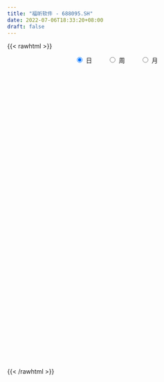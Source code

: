 ```yaml
---
title: "福昕软件 - 688095.SH"
date: 2022-07-06T18:33:20+08:00
draft: false
---
```

{{< rawhtml >}}
    <div style="text-align: center">
        <label style="padding: 1rem;"><input style="margin-right: .5rem" type="radio" name="period" value="D" checked onclick="period_change(this)">日</label>
        <label style="padding: 1rem;"><input style="margin-right: .5rem" type="radio" name="period" value="W" onclick="period_change(this)">周</label>
        <label style="padding: 1rem;"><input style="margin-right: .5rem" type="radio" name="period" value="M" onclick="period_change(this)">月</label>
    </div>
    <div id="chart" style="height: 700px;"></div> 
    <script type="text/javascript">
        const D_v = [73592.27,38035.07,23246.13,20418.67,15442.03,14527.32,8021.72,7837.03,14007.78,8524.3,9152.23,6694.54,6752.59,6374.04,5189.17,4698.21,3290.71,2798.44,5468.86,3144.4,6749.26,4986.89,3934.83,3556.46,2710.19,6244.06,5015.95,6067.62,4952.96,3460.82,2949.92,2177.65,2693.76,3130.5,9224.25,5283.3,5953.55,5752.69,8810.52,5493.07,6281.18,4789.61,2414.05,2541.88,3092.53,3943.66,4890.69,2864.66,4064.68,4235.8,3216.73,2621.34,2665.86,2552.0,2272.54,3904.53,3790.96,2393.85,2272.56,1672.06,2977.58,5372.23,3077.95,2409.29,2058.52,3144.59,3719.01,2664.1,4366.36,10675.89,5539.16,6996.69,3729.1,9374.67,4560.28,2276.11,4513.06,4799.2,3602.43,4346.05,6316.8,3463.26,3754.4,3917.76,4858.92,13475.15,8830.37,10933.54,6057.61,3426.24,5046.92,5383.56,3970.79,3687.03,3413.36,5062.13,9825.17,6437.74,3313.59,2236.46,6252.34,2235.58,2505.13,2595.86,2397.69,3933.56,2578.36,3426.71,2491.01,2139.95,2448.99,2579.39,2505.97,2940.05,2913.69,2200.98,1815.66,5594.2,3417.85,1823.49,2219.13,1352.55,2035.86,1324.22,1636.27,1385.45,1151.73,2561.64,2256.79,1158.75,1553.14,1663.91,3036.72,3029.64,1459.24,1706.05,1636.94,968.67,4609.77,2207.71,1232.83,1186.73,1156.39,1128.53,883.33,983.82,1749.71,915.65,1112.73,2259.66,1665.04,2836.95,2141.44,8295.46,8228.43,5345.18,5843.4,4905.3,3632.94,7318.33,6569.75,3381.72,2024.84,4637.36,5318.58,2442.61,3134.69,1878.26,3362.29,6203.39,4318.5,6699.36,4591.07,4794.55,4918.43,4499.41,2337.8,2899.42,4462.52,5454.95,2872.64,3721.28,4574.14,3733.7,1880.56,1647.14,1892.43,3953.05,7365.96,4711.95,3242.08,2980.33,3493.46,2662.11,3588.07,2203.0,2255.17,2646.35,2009.16,1486.84,2123.61,3562.22,3706.74,3367.66,1920.12,2202.04,2470.2,1981.54,2151.29,2227.29,2550.33,2177.6,2079.53,4306.25,3241.59,1832.36,2479.87,4152.07,3014.22,2359.84,2625.38,2352.16,2406.72,2037.25,2541.75,2330.81,2618.7,2716.79,2975.02,4906.61,2471.6,4772.77,5590.36,3830.43,4367.44,4911.22,2989.84,3327.63,6357.93,2975.62,1807.67,2316.1,3327.64,3130.83,16415.43,13509.83,8883.57,6233.46,8657.85,11328.46,5626.94,5004.15,5301.4,3573.54,5724.94,3328.44,1475.59,3195.31,1765.46,2318.75,2255.78,2640.39,2543.69,3108.32,3921.96,2292.14,1597.93,2333.56,2494.82,4579.44,4379.07,3091.25,6856.94,14399.12,9831.64,9500.56,7845.65,3317.5,2853.54,3314.08,2433.95,2323.12,1679.37,2807.77,3899.92,2855.16,3469.31,5266.29,3414.99,6888.69,8710.3,4282.27,9466.81,5775.06,4305.36,4227.16,3025.55,3721.0,2604.38,2152.97,4101.31,4385.46,2006.7,3041.35,2451.15,2576.0,4268.23,3795.33,1576.39,6076.38,3230.41,5351.12,3027.19,3761.38,2678.69,2531.53,2977.94,3621.27,3533.65,2109.68,4111.42,3819.55,5124.81,3031.63,6253.24,4825.84,2821.38,3556.11,4566.98,7848.39,13203.6,4829.47,4132.01,3486.04,2765.87,5974.97,6195.84,8810.14,7809.97,8129.58,4613.33,3007.44,3606.76,5186.2,4045.58,2246.42,3018.19,3417.48,2061.55,2460.13,2317.1,5225.94,5735.33,2107.73,3150.65,2791.22,1271.99,1857.27,1448.12,1900.11,3996.36,4551.22,2079.56,3610.51,2362.77,3820.73,4501.16,2382.94,1820.13,1796.88,1653.47,1640.89,2271.93,2003.4,2410.67,2516.45,2017.74,2079.65,2508.09,2474.39,2021.87,2018.25,3317.67,1801.11,3448.72,1882.99,2411.12,2096.33,962.96,931.0,1282.94,2193.32,2551.74,2304.25,2427.24,4559.91,5578.08,3322.99,4696.87,3525.72,3368.72,2938.75,2240.33,1533.72,1288.49,2199.41,2423.14,1485.16,3026.26,3393.41,4343.58,2779.76,4140.38,2866.01,2441.42,4401.94,7299.61,12252.53,9908.07,10206.39,6201.23,7281.46,3545.14,4476.3,4055.82,3310.36,3891.7,3351.05,2888.32,2781.54,2658.58,3437.51,3497.02,4804.92,4578.89,5736.88,3913.05,3616.7,2711.53,3476.69,2326.8]
const D_histogram = [0.0,1.0925584046,0.6716174577,3.5466712747,3.689247943,3.7759391932,3.779352203,2.8455586773,4.2047791575,3.7007791281,2.0067291419,0.9643775771,-0.6241009979,-1.9219945462,-3.8466586278,-4.030850833,-4.0842691632,-3.8961930061,-2.5596235717,-1.8693124213,-1.7729816064,-2.2541715194,-3.0337925679,-3.7822876574,-3.8507660783,-4.7602009581,-5.4936491096,-5.6956800376,-4.5148685089,-3.2828253473,-2.645666444,-2.1649569068,-1.6660022143,-1.3394293747,1.3500910306,2.7964468096,3.5403230401,3.7004696929,4.657905288,4.2367324162,2.5184493798,1.9821988565,1.5550093117,0.9310382725,-0.0792452804,-0.0883212532,0.7803444336,1.5315384421,1.4680687192,1.9852467656,1.5934739167,1.0305234164,0.7288686059,0.4615511328,0.3135943856,-0.0856361839,0.2320053562,0.5031558865,0.8248941185,0.8947502869,0.2292240971,-0.9675209424,-1.8853657579,-2.2211630337,-1.9901510245,-2.405727213,-1.7627684155,-1.2690703878,-1.2167460261,-2.7422780118,-3.0907410103,-4.0877752647,-4.6045759744,-5.4554274714,-5.1822651897,-4.7029642827,-3.8727410614,-2.7998255475,-1.9648059898,-1.8102241115,-2.2348001155,-2.2694236853,-2.3666280295,-1.8601341059,-1.8437876524,1.1470027098,2.3735922603,4.4892065968,5.3325097761,5.7559518703,6.1872414438,7.0066590063,7.3588445096,6.7013709192,5.5617190289,5.1305599977,2.2455699329,1.6082053206,1.1304490963,0.4490923039,-0.7508469211,-1.6253632854,-2.2744425526,-1.9127446862,-1.0686823627,0.1922585354,1.2044192827,1.5070674193,2.1032222396,2.0368119429,2.1327839088,2.0009153803,2.1702113529,2.3644787648,2.7617650181,2.1034406332,1.2420509371,-0.087197559,-1.6219417976,-2.5191253978,-2.4061585165,-2.3152559026,-2.8005428677,-2.8518924907,-2.2270353834,-2.0184240363,-1.7713562128,-1.7867058769,-2.0261126601,-2.1532989055,-2.1111421755,-1.6258381963,-1.792638285,-2.2742864154,-2.4193214817,-2.1928380963,-1.5923118746,-1.0564192967,0.2875795785,1.1377885461,1.6415477829,1.6306137179,1.2645804204,1.0790186819,1.0234138209,0.9585864854,1.1859443619,1.251879464,1.0124934271,1.2295178111,1.3948767526,1.9461362546,1.7505867523,-0.15761329,-2.1071413875,-3.2671969552,-3.0792105384,-2.7128376402,-2.1519518227,-1.6595728296,-0.9654035702,-0.4278341197,0.0456414032,0.9747718354,2.301942902,2.7003716256,3.1086729951,2.8539438761,2.4674573587,3.4967849679,4.2641355169,5.6220800494,5.9879300888,6.5262052757,6.3585440089,5.4593616946,4.4241874564,3.945929551,4.1659417169,2.5051517132,1.2255182262,0.8553413638,-0.0894695765,-0.2470537369,-0.9860194267,-1.1689912483,-1.4966567294,-1.3315536488,-2.5582100274,-3.3617610945,-4.0998594064,-4.4987312152,-4.4700245143,-4.2954628604,-3.4787344672,-3.5241602968,-3.855132467,-3.913278999,-3.7948381812,-3.2939649518,-2.9882306539,-2.9659080125,-2.0626411393,-1.6115972478,-1.5309778172,-1.6654011121,-1.9473790797,-1.9873619764,-2.0273092877,-1.7101605683,-1.6043915676,-1.7300019814,-1.6640005375,-1.0774310522,-1.0856819788,-0.6335799936,0.1837237808,1.2421871712,1.629589705,1.9316552964,1.6315856784,1.0752490131,1.1425181741,1.0380309666,0.6828592542,0.4875686844,0.1667657012,-0.2424343437,-0.6639766257,-1.0409255541,-1.4086347717,-1.9695135225,-2.0010974514,-1.8268156165,-1.7320519162,-1.2892882164,-0.8541695923,-0.758050295,-1.309127598,-1.2933106778,-1.2308488961,-0.7311869668,0.0224442006,0.6429826715,1.0305961076,1.5826765756,2.1791283404,2.3842515301,2.8052665876,2.104006205,1.2545959344,0.6124577346,-0.2414718263,-0.469351866,-0.2382137607,-0.0302505222,0.0393970644,-0.1096632599,0.0187769862,0.209074222,0.4921458429,0.4076964674,0.4965265567,0.4941708548,0.5032200938,0.4042009706,0.3738187461,0.4088954835,0.3596999794,0.0679903563,-0.3133604106,-0.5132112035,-1.016509809,-2.1931207124,-2.4921150014,-2.2050043271,-1.7481835134,-1.2260143393,-0.7608550284,-0.2781356527,0.0505201512,0.5447894345,0.9319150685,1.309877607,1.7263065448,2.1085339731,2.0200943247,2.1657300528,2.1864093747,2.4673165131,3.1328492216,3.1620558451,3.5284397187,3.2212018828,2.9319225613,2.5041135381,2.1714836053,1.7584736265,1.2655006692,0.8059933717,0.094237028,-0.5853650795,-0.8677053557,-0.7834392835,-0.8140858827,-0.8290561901,-0.693042216,-0.76469685,-0.7899836521,-1.1557770438,-1.471952856,-1.5539432988,-1.3460176161,-1.2226716223,-1.1177272256,-0.9296294001,-0.6850288456,-0.5783713872,-0.3901392316,-0.2305934775,0.0837381018,0.239739738,0.1473800939,0.0404279475,0.2533995238,0.3628663205,0.4047219102,0.4132088792,0.4281123042,0.8052120469,1.2805123165,1.6255168059,1.5888188231,1.3424503103,1.0849242584,0.4676713728,-0.2710076879,-1.1479239498,-1.8810185191,-1.9777298198,-1.8568058189,-1.6360407656,-1.5768831563,-1.5164168038,-1.5933280125,-1.4174678103,-1.0808672751,-0.6733775169,-0.2846783014,0.0342253519,0.20260413,0.5443170239,0.6162251732,0.8016685534,1.0256653746,1.2705957662,1.3259255585,1.1888481131,1.051159711,0.7366682557,0.3351016907,-0.1230910301,-0.3078493789,-0.3025410752,-0.41381675,-0.8390011125,-0.9096023359,-0.7560125765,-0.5218394132,-0.3203584604,-0.1300548552,0.0027200919,-0.0849423964,-0.1879191072,-0.3316822061,-0.4352812553,-0.2520126736,-0.0868741574,0.1401285645,0.2979608373,0.2471321947,0.2054663437,-0.0686949695,-0.0541311475,-0.0219751309,0.0291443963,-0.038231639,0.0949657746,0.1258707487,0.1749931449,0.1457679238,-0.0653813603,-0.6697096814,-1.1866875159,-1.318529028,-1.5085736798,-1.116068503,-0.6585384777,-0.3907812586,-0.2500101513,0.0321879507,0.2662713617,0.4471086647,0.5330193664,0.5843459521,0.5850845281,0.6612333046,0.7249037906,0.8325609321,0.9564178573,0.8124452973,0.7679503787,0.7066162217,0.5954889679,0.6522644749,0.7964135615,1.0989122592,1.9392337733,2.5301983551,2.5930819337,2.3674602586,1.843634352,1.4484425147,1.1461859224,0.7807564711,0.5571198053,0.5106672753,0.4642224449,0.4280935714,0.3317020396,0.1539727804,0.2794820971,0.4168077375,0.4506443557,-1.3400851062,-2.528441484,-3.1301466109,-3.3969492682,-3.4097767927,-3.295816918,-3.0172501498]
const D_fast = [0.0,1.3656980057,1.1126614232,4.8743830589,5.9392717129,6.9699477614,7.918198822,7.6957949656,10.1062102352,10.5274049878,9.3350372871,8.5337801165,6.7892762921,5.0108841073,2.1245553687,0.9326504553,-0.1418351658,-0.9278072602,-0.2311437187,-0.0081606737,-0.3550752603,-1.3998080532,-2.9378772436,-4.6319442475,-5.663114188,-7.7625993073,-9.8694597363,-11.4954106736,-11.4433162722,-11.0319794474,-11.0562371551,-11.1167668446,-11.0343127056,-11.0425972098,-8.0155540468,-5.8700865653,-4.2411295748,-3.1558654988,-1.0339535817,-0.3959433494,-1.4846140409,-1.5253148501,-1.5637520669,-1.954963538,-2.985058411,-3.0162146971,-1.9524629019,-0.8183842828,-0.5148368259,0.4986529118,0.5052485421,0.1999288958,0.0804912369,-0.0714384531,-0.1409966039,-0.5616362194,-0.1859933401,0.2109461617,0.7389079234,1.0324516635,0.4242314979,-1.0143937771,-2.4035800321,-3.2946680663,-3.5611938132,-4.578201805,-4.3759351114,-4.1995046806,-4.4513668254,-6.662468314,-7.7836165651,-9.8025946357,-11.470539339,-13.6852477039,-14.7076517196,-15.4040918833,-15.5420539273,-15.1690948003,-14.8252767401,-15.1232508896,-16.1065269226,-16.7085064136,-17.3973677652,-17.3559073681,-17.8005078277,-14.522966788,-12.7029791725,-9.4650631868,-7.2886325634,-5.4262025017,-3.4481025672,-0.8770202531,1.3148763776,2.332745517,2.5835233839,3.4350043522,1.1114067706,0.8760934885,0.6809495382,0.1118658218,-1.2757851335,-2.5566423192,-3.7743322245,-3.8908205296,-3.3139287968,-2.0049232648,-0.6916576969,-0.0122427055,1.1097176747,1.5525103638,2.1816783069,2.5500386235,3.2618874342,4.0472745374,5.1350020452,5.0025378186,4.4516608567,3.1006129709,1.1603832829,-0.3665816667,-0.8551544146,-1.3430657764,-2.5284884584,-3.2928112041,-3.2247129426,-3.5207076046,-3.7164788342,-4.1785049676,-4.9244399158,-5.5899508876,-6.0755797015,-5.9967352713,-6.6116949312,-7.6619146655,-8.4117801022,-8.7335062409,-8.5310579879,-8.2592702342,-6.8433764644,-5.7087203602,-4.7945741777,-4.3978548133,-4.4477430056,-4.3635500737,-4.1633014794,-3.9884821936,-3.4646382267,-3.0857332586,-3.0719959387,-2.5475921019,-2.0335139722,-0.9957204065,-0.7536232208,-2.7012265856,-5.17754003,-7.1543948365,-7.7362110543,-8.0480475662,-8.0251497044,-7.9476639186,-7.4948455517,-7.0642346312,-6.5793487575,-5.4065253664,-3.5038685743,-2.4303469443,-1.244877326,-0.786120476,-0.5557426537,1.3477811975,3.1811656257,5.9446301705,7.8074627322,9.977289238,11.3992639734,11.8649220827,11.9357947087,12.444019191,13.7055167861,12.6710147107,11.6977607802,11.5414192588,10.5742409243,10.3548933298,9.3694227833,8.8942031496,8.1923734862,8.0245881546,6.1583792691,4.5143879285,2.7513247649,1.2277701523,0.1389707247,-0.7603333365,-0.8132885601,-1.739754464,-3.0345097509,-4.0709760326,-4.9012447601,-5.2238627687,-5.6651861343,-6.384340496,-5.9967339077,-5.9485893281,-6.2507143518,-6.8014879248,-7.5703106623,-8.1071340531,-8.6539086863,-8.764300109,-9.0596290002,-9.6177399093,-9.9677385998,-9.6505268775,-9.9301982988,-9.636491312,-8.7732565924,-7.4042464093,-6.6094464491,-5.8244670337,-5.716640232,-6.004164644,-5.6512659395,-5.4962454054,-5.6807023042,-5.7541007029,-6.0332122609,-6.5030208916,-7.0905573301,-7.727737647,-8.4476055575,-9.5008626889,-10.0327209807,-10.3151430499,-10.6533923287,-10.5329506829,-10.311374457,-10.4047677334,-11.2831269359,-11.5906376851,-11.8358881275,-11.5190229399,-10.7597807223,-9.9784965836,-9.3332341206,-8.3854845086,-7.2442506587,-6.4430645865,-5.3207328821,-5.4959917134,-6.0317530005,-6.5207767667,-7.4350742841,-7.7802922903,-7.6087076252,-7.4083070172,-7.3288101646,-7.5052863038,-7.3721518111,-7.1295860199,-6.7234779382,-6.7060031968,-6.4930414685,-6.3718544565,-6.2370001942,-6.2349690747,-6.1718966127,-6.0345960045,-5.9938665136,-6.2685785477,-6.7282694172,-7.056423011,-7.8138490687,-9.5387401502,-10.4607631895,-10.7249035971,-10.7051286618,-10.4894630724,-10.2145175186,-9.8013320561,-9.4600462144,-8.8295795725,-8.2094751713,-7.5040432311,-6.6560376571,-5.7466767355,-5.3300928027,-4.6430245614,-4.0757428958,-3.1780066291,-1.7292616153,-0.9095410305,0.3389527728,0.8370154076,1.2807167265,1.4789360877,1.6891770563,1.7157854841,1.539187694,1.2811787395,0.5929816528,-0.2329617246,-0.7322283397,-0.8438220883,-1.0779901582,-1.3002245132,-1.3374710931,-1.6002999396,-1.8230826547,-2.4778203073,-3.1619843336,-3.6324606011,-3.7610393223,-3.9433612342,-4.1178486439,-4.1621581684,-4.0888148253,-4.1267502137,-4.0360528661,-3.9341554812,-3.5988893765,-3.3829528059,-3.4384674265,-3.535312586,-3.2589911287,-3.0588077519,-2.9157716846,-2.8039824959,-2.6820509948,-2.1036482404,-1.3082198916,-0.5568362008,-0.1963294778,-0.107085413,-0.0933804003,-0.5937154428,-1.4001464254,-2.5640436747,-3.7673928738,-4.3585366295,-4.7018140833,-4.8900592214,-5.2251224012,-5.5437602497,-6.0190034615,-6.1975102119,-6.1311264954,-5.8919811165,-5.5744514764,-5.2469914851,-5.0279616744,-4.5501695245,-4.324205082,-3.9383445634,-3.4579313985,-2.8953520654,-2.5085408834,-2.3484063006,-2.223304775,-2.3536291663,-2.6714203086,-3.160385787,-3.4221064804,-3.4924334456,-3.7071633078,-4.3420979485,-4.6400997559,-4.6755131406,-4.5717998306,-4.4504084929,-4.2926186015,-4.1591636314,-4.2680617188,-4.4180182065,-4.6447018568,-4.8571212199,-4.7368558066,-4.5934358298,-4.3314009667,-4.0990784846,-4.0881240786,-4.0784233436,-4.3697583992,-4.3687273641,-4.3420651302,-4.2836595039,-4.360593449,-4.2036545918,-4.1412819305,-4.048411248,-4.0411944882,-4.2686891124,-5.0404448537,-5.8540945673,-6.3155683364,-6.8827564081,-6.769268357,-6.4763729511,-6.3063110468,-6.2280424773,-5.9377973875,-5.6371461361,-5.344531667,-5.1253661237,-4.9279530499,-4.780943342,-4.5394862393,-4.2945898056,-3.9787924311,-3.6158310415,-3.5566922772,-3.4091996011,-3.2938797027,-3.2561347145,-3.0362930888,-2.6930406118,-2.1158138494,-0.7906838919,0.4328302786,1.1439843407,1.5102277302,1.4473104116,1.414229203,1.3985190913,1.2282787577,1.1439220433,1.2251363321,1.294747113,1.3656416323,1.3521756104,1.2129395463,1.4083193873,1.6498469621,1.7963446692,-0.3294060693,-2.149872818,-3.5341145976,-4.650154572,-5.5154262946,-6.2254206495,-6.7011664187]
const D_slow = [0.0,0.2731396011,0.4410439656,1.3277117842,2.25002377,3.1940085682,4.138846619,4.8502362883,5.9014310777,6.8266258597,7.3283081452,7.5694025395,7.41337729,6.9328786535,5.9712139965,4.9635012883,3.9424339975,2.9683857459,2.328479853,1.8611517477,1.4179063461,0.8543634662,0.0959153242,-0.8496565901,-1.8123481097,-3.0023983492,-4.3758106266,-5.799730636,-6.9284477633,-7.7491541001,-8.4105707111,-8.9518099378,-9.3683104914,-9.703167835,-9.3656450774,-8.666533375,-7.781452615,-6.8563351917,-5.6918588697,-4.6326757657,-4.0030634207,-3.5075137066,-3.1187613787,-2.8860018105,-2.9058131306,-2.9278934439,-2.7328073355,-2.349922725,-1.9829055452,-1.4865938538,-1.0882253746,-0.8305945205,-0.648377369,-0.5329895858,-0.4545909894,-0.4760000354,-0.4179986964,-0.2922097248,-0.0859861951,0.1377013766,0.1950074009,-0.0468728347,-0.5182142742,-1.0735050326,-1.5710427887,-2.172474592,-2.6131666959,-2.9304342928,-3.2346207993,-3.9201903023,-4.6928755548,-5.714819371,-6.8659633646,-8.2298202325,-9.5253865299,-10.7011276006,-11.6693128659,-12.3692692528,-12.8604707503,-13.3130267781,-13.871726807,-14.4390827283,-15.0307397357,-15.4957732622,-15.9567201753,-15.6699694978,-15.0765714328,-13.9542697836,-12.6211423395,-11.182154372,-9.635344011,-7.8836792594,-6.043968132,-4.3686254022,-2.978195645,-1.6955556456,-1.1341631623,-0.7321118322,-0.4494995581,-0.3372264821,-0.5249382124,-0.9312790338,-1.4998896719,-1.9780758435,-2.2452464341,-2.1971818003,-1.8960769796,-1.5193101248,-0.9935045649,-0.4843015791,0.0488943981,0.5491232431,1.0916760814,1.6827957726,2.3732370271,2.8990971854,3.2096099197,3.1878105299,2.7823250805,2.1525437311,1.5510041019,0.9721901263,0.2720544093,-0.4409187133,-0.9976775592,-1.5022835683,-1.9451226215,-2.3917990907,-2.8983272557,-3.4366519821,-3.964437526,-4.370897075,-4.8190566463,-5.3876282501,-5.9924586205,-6.5406681446,-6.9387461133,-7.2028509375,-7.1309560428,-6.8465089063,-6.4361219606,-6.0284685311,-5.712323426,-5.4425687556,-5.1867153003,-4.947068679,-4.6505825885,-4.3376127225,-4.0844893658,-3.777109913,-3.4283907248,-2.9418566612,-2.5042099731,-2.5436132956,-3.0703986425,-3.8871978813,-4.6570005159,-5.3352099259,-5.8731978816,-6.288091089,-6.5294419816,-6.6364005115,-6.6249901607,-6.3812972018,-5.8058114763,-5.1307185699,-4.3535503211,-3.6400643521,-3.0232000124,-2.1490037704,-1.0829698912,0.3225501211,1.8195326433,3.4510839623,5.0407199645,6.4055603881,7.5116072522,8.49808964,9.5395750692,10.1658629975,10.472242554,10.686077895,10.6637105009,10.6019470667,10.35544221,10.0631943979,9.6890302156,9.3561418034,8.7165892965,7.8761490229,6.8511841713,5.7265013675,4.6089952389,3.5351295238,2.6654459071,1.7844058328,0.8206227161,-0.1576970337,-1.106406579,-1.9298978169,-2.6769554804,-3.4184324835,-3.9340927683,-4.3369920803,-4.7197365346,-5.1360868126,-5.6229315826,-6.1197720767,-6.6265993986,-7.0541395407,-7.4552374326,-7.8877379279,-8.3037380623,-8.5730958253,-8.84451632,-9.0029113184,-8.9569803732,-8.6464335804,-8.2390361542,-7.7561223301,-7.3482259105,-7.0794136572,-6.7937841136,-6.534276372,-6.3635615584,-6.2416693873,-6.199977962,-6.260586548,-6.4265807044,-6.6868120929,-7.0389707858,-7.5313491664,-8.0316235293,-8.4883274334,-8.9213404125,-9.2436624666,-9.4572048646,-9.6467174384,-9.9739993379,-10.2973270073,-10.6050392314,-10.7878359731,-10.7822249229,-10.621479255,-10.3638302282,-9.9681610843,-9.4233789991,-8.8273161166,-8.1259994697,-7.5999979185,-7.2863489349,-7.1332345012,-7.1936024578,-7.3109404243,-7.3704938645,-7.378056495,-7.3682072289,-7.3956230439,-7.3909287974,-7.3386602419,-7.2156237811,-7.1136996643,-6.9895680251,-6.8660253114,-6.7402202879,-6.6391700453,-6.5457153588,-6.4434914879,-6.3535664931,-6.336568904,-6.4149090066,-6.5432118075,-6.7973392597,-7.3456194378,-7.9686481882,-8.51989927,-8.9569451483,-9.2634487331,-9.4536624902,-9.5231964034,-9.5105663656,-9.374369007,-9.1413902399,-8.8139208381,-8.3823442019,-7.8552107086,-7.3501871274,-6.8087546142,-6.2621522706,-5.6453231423,-4.8621108369,-4.0715968756,-3.1894869459,-2.3841864752,-1.6512058349,-1.0251774504,-0.482306549,-0.0426881424,0.2736870249,0.4751853678,0.4987446248,0.3524033549,0.135477016,-0.0603828049,-0.2639042755,-0.4711683231,-0.6444288771,-0.8356030896,-1.0330990026,-1.3220432636,-1.6900314776,-2.0785173023,-2.4150217063,-2.7206896119,-3.0001214183,-3.2325287683,-3.4037859797,-3.5483788265,-3.6459136344,-3.7035620038,-3.6826274783,-3.6226925438,-3.5858475204,-3.5757405335,-3.5123906525,-3.4216740724,-3.3204935949,-3.2171913751,-3.110163299,-2.9088602873,-2.5887322081,-2.1823530067,-1.7851483009,-1.4495357233,-1.1783046587,-1.0613868155,-1.1291387375,-1.4161197249,-1.8863743547,-2.3808068097,-2.8450082644,-3.2540184558,-3.6482392449,-4.0273434458,-4.425675449,-4.7800424015,-5.0502592203,-5.2186035995,-5.2897731749,-5.2812168369,-5.2305658044,-5.0944865485,-4.9404302552,-4.7400131168,-4.4835967731,-4.1659478316,-3.834466442,-3.5372544137,-3.2744644859,-3.090297422,-3.0065219993,-3.0372947569,-3.1142571016,-3.1898923704,-3.2933465579,-3.503096836,-3.73049742,-3.9195005641,-4.0499604174,-4.1300500325,-4.1625637463,-4.1618837233,-4.1831193224,-4.2300990992,-4.3130196508,-4.4218399646,-4.484843133,-4.5065616723,-4.4715295312,-4.3970393219,-4.3352562732,-4.2838896873,-4.3010634297,-4.3145962166,-4.3200899993,-4.3128039002,-4.32236181,-4.2986203663,-4.2671526792,-4.2234043929,-4.186962412,-4.2033077521,-4.3707351724,-4.6674070514,-4.9970393084,-5.3741827283,-5.6531998541,-5.8178344735,-5.9155297881,-5.978032326,-5.9699853383,-5.9034174979,-5.7916403317,-5.6583854901,-5.5122990021,-5.36602787,-5.2007195439,-5.0194935962,-4.8113533632,-4.5722488989,-4.3691375745,-4.1771499799,-4.0004959244,-3.8516236824,-3.6885575637,-3.4894541733,-3.2147261086,-2.7299176652,-2.0973680765,-1.449097593,-0.8572325284,-0.3963239404,-0.0342133117,0.2523331689,0.4475222867,0.586802238,0.7144690568,0.830524668,0.9375480609,1.0204735708,1.0589667659,1.1288372902,1.2330392246,1.3457003135,1.0106790369,0.3785686659,-0.4039679868,-1.2532053038,-2.105649502,-2.9296037315,-3.6839162689]
const D_data = [['2020-09-08', 350.97, 309.27, 307.0, 370.0],['2020-09-09', 306.0, 326.39, 285.0, 340.0],['2020-09-10', 330.0, 310.0, 310.0, 341.33],['2020-09-11', 300.0, 359.8, 300.0, 365.0],['2020-09-14', 360.0, 336.9, 331.43, 364.98],['2020-09-15', 334.13, 340.21, 332.0, 364.24],['2020-09-16', 341.0, 342.97, 332.05, 350.0],['2020-09-17', 344.49, 332.0, 325.11, 344.49],['2020-09-18', 333.5, 365.5, 330.0, 373.0],['2020-09-21', 359.0, 348.55, 342.02, 364.0],['2020-09-22', 344.0, 330.97, 327.0, 353.56],['2020-09-23', 328.8, 333.97, 326.02, 347.0],['2020-09-24', 332.97, 321.19, 314.1, 332.97],['2020-09-25', 321.72, 317.0, 311.93, 329.0],['2020-09-28', 317.0, 299.0, 298.0, 318.49],['2020-09-29', 305.0, 312.71, 301.21, 314.6],['2020-09-30', 318.0, 311.08, 303.65, 321.0],['2020-10-09', 310.99, 311.76, 309.99, 316.0],['2020-10-12', 312.3, 328.08, 312.3, 335.88],['2020-10-13', 329.2, 324.0, 318.81, 329.21],['2020-10-14', 321.85, 317.46, 307.1, 327.5],['2020-10-15', 314.0, 307.72, 304.0, 316.93],['2020-10-16', 308.88, 298.5, 295.17, 308.88],['2020-10-19', 300.79, 291.95, 288.01, 300.87],['2020-10-20', 292.0, 295.0, 289.2, 295.7],['2020-10-21', 295.0, 278.0, 270.0, 296.7],['2020-10-22', 272.18, 271.1, 265.0, 277.0],['2020-10-23', 272.0, 270.0, 267.19, 282.12],['2020-10-26', 270.0, 284.98, 268.56, 288.49],['2020-10-27', 282.89, 287.99, 280.2, 289.96],['2020-10-28', 294.99, 282.07, 282.0, 295.0],['2020-10-29', 276.02, 279.97, 276.02, 283.5],['2020-10-30', 280.98, 280.01, 280.01, 287.95],['2020-11-02', 281.0, 277.52, 274.0, 287.0],['2020-11-03', 278.8, 313.97, 277.52, 317.6],['2020-11-04', 313.01, 309.99, 301.88, 316.8],['2020-11-05', 310.98, 308.5, 303.3, 310.98],['2020-11-06', 306.5, 305.5, 296.7, 311.88],['2020-11-09', 305.76, 320.99, 305.75, 321.8],['2020-11-10', 323.0, 308.0, 302.49, 324.88],['2020-11-11', 306.86, 288.03, 288.0, 307.98],['2020-11-12', 289.98, 298.0, 288.05, 298.55],['2020-11-13', 298.0, 297.7, 290.08, 298.58],['2020-11-16', 297.77, 292.95, 291.0, 299.87],['2020-11-17', 291.1, 283.6, 281.03, 294.5],['2020-11-18', 282.78, 292.9, 282.49, 301.88],['2020-11-19', 291.0, 306.11, 291.0, 313.0],['2020-11-20', 305.99, 309.6, 304.32, 312.39],['2020-11-23', 308.88, 302.15, 298.91, 311.5],['2020-11-24', 300.01, 311.8, 299.49, 312.58],['2020-11-25', 311.88, 302.0, 300.9, 314.44],['2020-11-26', 300.5, 298.18, 295.4, 307.7],['2020-11-27', 297.01, 299.71, 292.0, 300.54],['2020-11-30', 300.71, 298.99, 295.0, 302.9],['2020-12-01', 299.0, 299.6, 296.08, 300.0],['2020-12-02', 299.0, 294.99, 290.16, 300.0],['2020-12-03', 294.5, 303.75, 290.89, 308.0],['2020-12-04', 303.0, 305.01, 302.3, 309.7],['2020-12-07', 301.5, 307.76, 301.5, 311.1],['2020-12-08', 306.45, 306.36, 304.0, 308.75],['2020-12-09', 306.6, 296.0, 296.0, 307.9],['2020-12-10', 295.89, 284.0, 283.55, 296.0],['2020-12-11', 282.3, 280.57, 277.77, 288.28],['2020-12-14', 280.08, 282.7, 278.02, 285.98],['2020-12-15', 282.7, 287.64, 279.01, 289.99],['2020-12-16', 287.0, 277.0, 276.51, 287.0],['2020-12-17', 280.88, 288.87, 277.0, 289.97],['2020-12-18', 292.05, 288.47, 284.8, 295.48],['2020-12-21', 286.18, 282.98, 279.0, 291.92],['2020-12-22', 280.08, 257.1, 256.0, 282.0],['2020-12-23', 260.0, 263.81, 256.33, 267.74],['2020-12-24', 264.0, 248.4, 246.0, 266.53],['2020-12-25', 247.16, 245.92, 244.07, 252.0],['2020-12-28', 245.85, 232.9, 226.88, 247.45],['2020-12-29', 233.44, 239.88, 231.03, 244.95],['2020-12-30', 238.9, 239.09, 238.1, 242.98],['2020-12-31', 241.8, 242.0, 238.6, 249.68],['2021-01-04', 241.0, 245.81, 241.0, 250.88],['2021-01-05', 243.11, 244.29, 239.82, 246.4],['2021-01-06', 245.99, 235.06, 234.8, 245.99],['2021-01-07', 235.1, 223.5, 220.08, 235.5],['2021-01-08', 224.0, 223.31, 218.1, 228.88],['2021-01-11', 223.11, 218.2, 217.77, 226.39],['2021-01-12', 218.0, 223.0, 216.23, 228.3],['2021-01-13', 223.99, 214.54, 214.29, 226.0],['2021-01-14', 214.43, 257.45, 212.15, 257.45],['2021-01-15', 251.55, 246.0, 243.73, 253.43],['2021-01-18', 248.96, 266.9, 242.25, 274.99],['2021-01-19', 264.0, 261.03, 258.22, 269.78],['2021-01-20', 261.07, 261.96, 256.2, 264.4],['2021-01-21', 260.34, 267.69, 257.03, 273.9],['2021-01-22', 265.0, 280.0, 261.02, 282.73],['2021-01-25', 276.02, 282.1, 270.0, 287.0],['2021-01-26', 284.0, 273.52, 266.0, 284.0],['2021-01-27', 270.97, 267.0, 260.12, 273.17],['2021-01-28', 262.99, 275.58, 262.63, 285.99],['2021-01-29', 270.0, 238.58, 234.0, 270.0],['2021-02-01', 241.0, 258.61, 240.0, 265.0],['2021-02-02', 262.0, 258.6, 256.19, 266.3],['2021-02-03', 262.44, 253.48, 251.18, 262.44],['2021-02-04', 250.0, 241.69, 235.32, 255.7],['2021-02-05', 241.8, 239.08, 237.1, 245.0],['2021-02-08', 239.08, 236.03, 235.22, 245.42],['2021-02-09', 238.66, 245.99, 236.0, 250.79],['2021-02-10', 246.1, 253.81, 243.08, 255.88],['2021-02-18', 256.18, 264.08, 256.18, 269.38],['2021-02-19', 264.0, 267.4, 259.01, 268.83],['2021-02-22', 268.5, 262.92, 261.01, 281.0],['2021-02-23', 264.0, 270.31, 259.99, 276.79],['2021-02-24', 272.0, 265.0, 261.13, 273.4],['2021-02-25', 265.2, 268.76, 258.63, 269.4],['2021-02-26', 265.0, 267.51, 260.41, 272.0],['2021-03-01', 273.7, 273.18, 269.08, 277.5],['2021-03-02', 270.36, 276.5, 270.13, 285.0],['2021-03-03', 280.0, 283.0, 274.17, 286.82],['2021-03-04', 282.0, 271.39, 266.0, 283.78],['2021-03-05', 266.01, 266.5, 266.0, 273.72],['2021-03-08', 264.0, 255.61, 253.13, 270.5],['2021-03-09', 254.0, 245.0, 243.0, 254.9],['2021-03-10', 246.98, 245.08, 243.02, 247.99],['2021-03-11', 245.8, 253.9, 240.0, 257.02],['2021-03-12', 253.2, 252.46, 250.22, 256.91],['2021-03-15', 251.99, 242.2, 240.3, 252.24],['2021-03-16', 243.88, 243.9, 240.35, 247.38],['2021-03-17', 244.78, 251.79, 240.36, 253.91],['2021-03-18', 251.5, 246.95, 243.56, 252.62],['2021-03-19', 246.95, 246.9, 242.0, 246.95],['2021-03-22', 246.5, 242.5, 239.32, 247.86],['2021-03-23', 239.48, 237.09, 235.0, 244.19],['2021-03-24', 233.6, 235.37, 233.18, 239.6],['2021-03-25', 230.56, 235.02, 230.56, 241.0],['2021-03-26', 236.95, 239.91, 232.72, 241.93],['2021-03-29', 240.86, 230.57, 227.11, 247.0],['2021-03-30', 230.57, 222.5, 222.0, 232.77],['2021-03-31', 222.5, 222.32, 221.05, 226.99],['2021-04-01', 222.02, 224.45, 220.18, 224.8],['2021-04-02', 223.62, 228.9, 223.62, 232.76],['2021-04-06', 228.01, 229.1, 228.01, 232.8],['2021-04-07', 232.62, 243.0, 230.02, 245.0],['2021-04-08', 242.88, 242.34, 240.31, 246.5],['2021-04-09', 242.34, 241.84, 238.0, 244.5],['2021-04-12', 238.0, 237.15, 236.91, 242.0],['2021-04-13', 237.16, 232.0, 231.02, 239.16],['2021-04-14', 234.09, 232.91, 228.88, 234.98],['2021-04-15', 233.0, 233.97, 228.66, 233.99],['2021-04-16', 234.58, 233.6, 229.5, 234.58],['2021-04-19', 232.0, 237.88, 232.0, 240.88],['2021-04-20', 237.89, 236.99, 235.0, 239.0],['2021-04-21', 236.0, 233.0, 231.5, 236.98],['2021-04-22', 230.08, 239.0, 229.3, 243.48],['2021-04-23', 239.0, 239.93, 236.15, 245.0],['2021-04-26', 237.7, 247.6, 237.7, 249.52],['2021-04-27', 246.5, 240.3, 238.0, 246.68],['2021-04-28', 237.0, 213.4, 211.8, 237.0],['2021-04-29', 213.0, 201.1, 199.0, 214.3],['2021-04-30', 200.05, 199.9, 199.9, 208.78],['2021-05-06', 201.99, 211.0, 200.8, 213.32],['2021-05-07', 212.4, 211.7, 208.0, 218.18],['2021-05-10', 211.71, 213.9, 211.08, 218.8],['2021-05-11', 213.6, 213.5, 211.03, 218.6],['2021-05-12', 213.39, 217.28, 208.01, 217.76],['2021-05-13', 215.31, 217.16, 214.52, 221.17],['2021-05-14', 216.5, 218.0, 215.06, 219.89],['2021-05-17', 218.98, 227.0, 216.01, 228.96],['2021-05-18', 226.0, 238.56, 225.58, 239.22],['2021-05-19', 237.69, 232.83, 232.36, 238.0],['2021-05-20', 232.0, 236.8, 230.45, 238.88],['2021-05-21', 238.78, 230.73, 228.88, 238.78],['2021-05-24', 230.02, 229.0, 225.8, 235.0],['2021-05-25', 229.0, 250.52, 229.0, 253.96],['2021-05-26', 250.0, 255.0, 247.77, 257.5],['2021-05-27', 254.47, 272.09, 254.38, 273.86],['2021-05-28', 272.63, 269.15, 266.1, 280.5],['2021-05-31', 269.15, 279.17, 268.1, 282.28],['2021-06-01', 278.5, 277.11, 273.18, 287.0],['2021-06-02', 276.2, 270.61, 269.75, 282.26],['2021-06-03', 272.02, 268.62, 266.7, 275.77],['2021-06-04', 265.0, 276.0, 263.2, 284.5],['2021-06-07', 275.71, 288.6, 270.5, 288.63],['2021-06-08', 288.0, 265.2, 264.0, 288.0],['2021-06-09', 269.18, 264.97, 260.0, 272.0],['2021-06-10', 267.25, 274.24, 262.47, 278.33],['2021-06-11', 276.79, 265.3, 256.6, 276.8],['2021-06-15', 263.96, 273.56, 263.08, 277.63],['2021-06-16', 271.28, 264.84, 263.01, 276.3],['2021-06-17', 262.11, 269.9, 262.11, 271.9],['2021-06-18', 268.08, 267.04, 264.62, 272.73],['2021-06-21', 265.8, 273.0, 264.81, 276.65],['2021-06-22', 272.9, 252.4, 249.9, 273.59],['2021-06-23', 250.93, 251.0, 249.2, 256.48],['2021-06-24', 251.98, 245.69, 244.4, 253.94],['2021-06-25', 245.5, 244.3, 239.3, 248.6],['2021-06-28', 243.49, 245.79, 241.11, 248.99],['2021-06-29', 246.24, 245.23, 241.35, 248.14],['2021-06-30', 245.5, 253.29, 244.35, 254.99],['2021-07-01', 252.55, 242.08, 242.08, 253.0],['2021-07-02', 241.2, 234.7, 234.7, 242.96],['2021-07-05', 237.79, 233.99, 228.94, 241.72],['2021-07-06', 231.6, 233.18, 229.91, 239.0],['2021-07-07', 233.99, 236.59, 230.35, 236.7],['2021-07-08', 236.0, 233.48, 230.6, 237.74],['2021-07-09', 230.78, 227.99, 222.65, 233.0],['2021-07-12', 227.99, 239.0, 227.0, 240.22],['2021-07-13', 236.31, 234.94, 233.38, 246.0],['2021-07-14', 233.28, 229.83, 229.0, 235.65],['2021-07-15', 224.91, 225.0, 223.21, 230.68],['2021-07-16', 224.93, 219.8, 219.74, 226.88],['2021-07-19', 222.89, 219.54, 217.01, 222.89],['2021-07-20', 216.0, 216.8, 214.0, 220.29],['2021-07-21', 217.95, 219.55, 216.69, 221.99],['2021-07-22', 223.97, 215.68, 214.04, 223.97],['2021-07-23', 215.01, 210.29, 209.2, 216.85],['2021-07-26', 209.03, 210.01, 206.0, 210.96],['2021-07-27', 210.01, 216.0, 210.01, 221.65],['2021-07-28', 216.96, 208.0, 202.18, 218.68],['2021-07-29', 210.25, 213.01, 208.96, 215.88],['2021-07-30', 213.57, 219.57, 210.29, 222.0],['2021-08-02', 220.18, 227.0, 213.51, 232.88],['2021-08-03', 228.33, 222.46, 222.0, 232.0],['2021-08-04', 222.6, 223.55, 218.9, 224.15],['2021-08-05', 224.0, 216.36, 215.2, 224.0],['2021-08-06', 213.22, 210.88, 208.89, 216.98],['2021-08-09', 210.88, 217.27, 209.0, 218.85],['2021-08-10', 215.29, 214.94, 214.15, 217.0],['2021-08-11', 215.0, 210.32, 209.9, 216.04],['2021-08-12', 209.8, 210.4, 208.4, 212.94],['2021-08-13', 209.58, 206.8, 206.15, 212.0],['2021-08-16', 206.0, 202.79, 202.5, 206.2],['2021-08-17', 203.0, 199.11, 199.04, 203.0],['2021-08-18', 198.31, 195.88, 191.6, 200.75],['2021-08-19', 195.88, 192.01, 192.01, 198.66],['2021-08-20', 192.58, 184.67, 184.57, 192.58],['2021-08-23', 179.95, 186.99, 179.03, 188.0],['2021-08-24', 188.54, 187.24, 186.18, 192.56],['2021-08-25', 187.16, 184.3, 183.25, 189.18],['2021-08-26', 187.0, 187.61, 185.0, 193.15],['2021-08-27', 187.38, 187.7, 183.16, 188.87],['2021-08-30', 187.95, 182.88, 182.6, 189.93],['2021-08-31', 182.31, 171.3, 168.38, 182.86],['2021-09-01', 172.39, 174.46, 170.55, 177.28],['2021-09-02', 176.81, 172.75, 171.95, 176.85],['2021-09-03', 173.74, 177.44, 172.01, 179.17],['2021-09-06', 178.37, 182.2, 175.84, 184.86],['2021-09-07', 182.44, 183.0, 182.34, 185.55],['2021-09-08', 172.01, 181.99, 171.99, 182.2],['2021-09-09', 181.51, 186.2, 181.0, 189.88],['2021-09-10', 185.8, 190.0, 184.01, 192.61],['2021-09-13', 189.98, 187.8, 186.52, 191.23],['2021-09-14', 192.5, 193.08, 192.5, 197.97],['2021-09-15', 193.08, 179.1, 175.88, 193.08],['2021-09-16', 178.5, 173.32, 172.5, 179.5],['2021-09-17', 173.0, 171.59, 168.39, 175.0],['2021-09-22', 168.69, 164.0, 163.79, 171.5],['2021-09-23', 164.2, 167.59, 164.2, 167.86],['2021-09-24', 167.7, 172.02, 167.7, 177.9],['2021-09-27', 172.1, 171.76, 167.51, 175.44],['2021-09-28', 172.29, 169.73, 168.1, 172.29],['2021-09-29', 170.58, 165.69, 165.43, 170.59],['2021-09-30', 167.28, 168.02, 165.73, 170.11],['2021-10-08', 171.01, 168.7, 168.0, 172.97],['2021-10-11', 169.68, 170.39, 168.21, 171.5],['2021-10-12', 169.68, 165.66, 165.4, 170.98],['2021-10-13', 165.67, 167.2, 164.0, 168.5],['2021-10-14', 165.1, 165.7, 164.56, 167.5],['2021-10-15', 165.7, 165.29, 164.0, 166.54],['2021-10-18', 165.05, 163.1, 162.7, 165.89],['2021-10-19', 162.5, 162.98, 162.15, 164.01],['2021-10-20', 164.0, 163.2, 162.64, 165.5],['2021-10-21', 161.9, 161.5, 161.0, 164.0],['2021-10-22', 162.45, 156.8, 156.79, 162.48],['2021-10-25', 156.89, 152.84, 151.02, 157.1],['2021-10-26', 152.84, 152.28, 151.8, 156.34],['2021-10-27', 151.91, 145.0, 144.28, 152.2],['2021-10-28', 139.5, 129.7, 127.18, 139.5],['2021-10-29', 130.0, 133.72, 129.0, 134.89],['2021-11-01', 132.72, 137.97, 132.72, 138.31],['2021-11-02', 137.97, 139.28, 136.0, 142.88],['2021-11-03', 139.01, 140.26, 138.0, 140.43],['2021-11-04', 140.39, 140.09, 139.55, 143.5],['2021-11-05', 139.41, 141.11, 138.03, 144.44],['2021-11-08', 143.21, 139.93, 137.83, 143.21],['2021-11-09', 139.69, 143.13, 138.61, 144.0],['2021-11-10', 143.13, 143.45, 140.98, 144.05],['2021-11-11', 146.32, 145.03, 142.35, 146.32],['2021-11-12', 145.0, 147.66, 143.46, 148.57],['2021-11-15', 149.49, 149.78, 146.0, 150.79],['2021-11-16', 150.15, 145.25, 144.42, 150.94],['2021-11-17', 144.2, 149.01, 143.9, 151.72],['2021-11-18', 149.01, 148.71, 148.22, 151.94],['2021-11-19', 149.16, 153.81, 148.5, 156.59],['2021-11-22', 158.0, 162.7, 157.8, 167.47],['2021-11-23', 162.99, 158.5, 158.38, 164.19],['2021-11-24', 160.09, 165.97, 156.5, 166.88],['2021-11-25', 165.95, 160.0, 159.58, 165.95],['2021-11-26', 158.48, 160.79, 157.6, 161.67],['2021-11-29', 155.8, 159.1, 155.8, 161.88],['2021-11-30', 160.85, 160.0, 158.02, 161.88],['2021-12-01', 159.02, 158.51, 156.89, 160.61],['2021-12-02', 158.58, 156.28, 155.08, 159.78],['2021-12-03', 156.28, 155.0, 155.0, 158.47],['2021-12-06', 154.98, 149.09, 149.05, 155.77],['2021-12-07', 150.5, 145.58, 143.78, 151.09],['2021-12-08', 147.27, 147.4, 145.5, 149.04],['2021-12-09', 146.8, 150.8, 146.21, 152.0],['2021-12-10', 152.79, 148.84, 148.0, 152.79],['2021-12-13', 149.29, 148.2, 148.0, 150.57],['2021-12-14', 148.0, 149.73, 146.5, 151.64],['2021-12-15', 149.71, 146.61, 146.35, 149.81],['2021-12-16', 146.0, 146.17, 145.88, 147.78],['2021-12-17', 146.86, 139.89, 139.23, 146.86],['2021-12-20', 139.0, 137.39, 137.2, 140.81],['2021-12-21', 137.39, 137.76, 135.54, 138.24],['2021-12-22', 138.29, 140.25, 137.8, 142.78],['2021-12-23', 140.25, 138.69, 137.31, 141.53],['2021-12-24', 138.68, 137.73, 137.5, 140.38],['2021-12-27', 137.76, 138.3, 135.85, 139.39],['2021-12-28', 139.3, 139.06, 138.1, 141.4],['2021-12-29', 139.97, 137.28, 136.21, 140.7],['2021-12-30', 137.28, 138.2, 137.0, 140.55],['2021-12-31', 139.4, 138.01, 136.93, 139.4],['2022-01-04', 138.03, 140.65, 138.01, 141.21],['2022-01-05', 140.99, 139.55, 138.28, 141.9],['2022-01-06', 139.6, 136.25, 135.51, 139.6],['2022-01-07', 136.88, 135.09, 135.0, 138.42],['2022-01-10', 135.94, 139.0, 133.3, 140.6],['2022-01-11', 139.2, 138.33, 138.26, 144.22],['2022-01-12', 138.69, 137.72, 137.14, 139.91],['2022-01-13', 137.81, 137.3, 137.05, 140.5],['2022-01-14', 137.65, 137.33, 136.17, 139.98],['2022-01-17', 137.33, 143.0, 136.5, 143.86],['2022-01-18', 142.8, 146.99, 142.7, 154.99],['2022-01-19', 145.5, 148.41, 145.5, 149.47],['2022-01-20', 147.73, 145.47, 144.4, 150.58],['2022-01-21', 144.4, 143.02, 141.6, 146.93],['2022-01-24', 143.02, 142.3, 141.28, 144.6],['2022-01-25', 140.61, 135.88, 135.53, 141.92],['2022-01-26', 135.8, 130.6, 130.02, 137.22],['2022-01-27', 130.99, 123.73, 123.6, 131.1],['2022-01-28', 123.7, 119.71, 119.51, 125.37],['2022-02-07', 119.02, 123.58, 119.02, 127.2],['2022-02-08', 123.87, 124.46, 122.2, 125.6],['2022-02-09', 126.0, 124.8, 123.57, 126.0],['2022-02-10', 124.89, 121.75, 121.41, 125.01],['2022-02-11', 121.4, 120.3, 119.21, 122.49],['2022-02-14', 119.88, 116.68, 116.15, 119.88],['2022-02-15', 118.0, 118.25, 116.51, 118.81],['2022-02-16', 118.5, 119.95, 117.84, 120.7],['2022-02-17', 119.95, 121.42, 119.53, 123.0],['2022-02-18', 121.54, 122.21, 120.78, 122.48],['2022-02-21', 122.99, 122.4, 121.58, 123.26],['2022-02-22', 122.88, 121.18, 120.3, 122.92],['2022-02-23', 121.55, 124.3, 120.5, 125.72],['2022-02-24', 124.19, 121.79, 121.13, 125.03],['2022-02-25', 122.2, 123.79, 122.2, 125.3],['2022-02-28', 123.6, 125.46, 122.48, 125.94],['2022-03-01', 125.79, 127.3, 124.56, 127.95],['2022-03-02', 126.73, 126.21, 126.13, 127.69],['2022-03-03', 126.21, 124.06, 123.72, 126.6],['2022-03-04', 123.52, 123.72, 122.6, 124.98],['2022-03-07', 122.8, 120.54, 120.08, 123.64],['2022-03-08', 120.02, 117.5, 116.81, 122.01],['2022-03-09', 118.07, 114.11, 111.6, 119.48],['2022-03-10', 117.0, 115.18, 114.5, 117.49],['2022-03-11', 114.98, 116.38, 112.36, 116.87],['2022-03-14', 117.0, 113.88, 113.39, 117.0],['2022-03-15', 112.52, 107.5, 107.48, 114.47],['2022-03-16', 108.22, 109.38, 104.33, 112.0],['2022-03-17', 110.98, 111.2, 110.0, 113.28],['2022-03-18', 111.2, 112.18, 111.0, 113.41],['2022-03-21', 112.67, 112.03, 111.0, 113.8],['2022-03-22', 111.25, 112.18, 110.5, 112.95],['2022-03-23', 111.88, 111.69, 111.15, 112.6],['2022-03-24', 111.2, 108.42, 108.11, 111.66],['2022-03-25', 108.88, 107.0, 106.62, 109.92],['2022-03-28', 107.38, 105.0, 104.4, 107.39],['2022-03-29', 105.0, 103.9, 103.2, 105.73],['2022-03-30', 104.02, 106.8, 104.02, 107.35],['2022-03-31', 106.7, 106.74, 106.1, 108.9],['2022-04-01', 105.8, 107.96, 105.0, 108.48],['2022-04-06', 107.38, 107.68, 106.6, 108.49],['2022-04-07', 106.62, 104.95, 104.52, 107.59],['2022-04-08', 104.97, 104.38, 103.41, 105.59],['2022-04-11', 103.81, 100.05, 100.05, 103.81],['2022-04-12', 100.25, 102.3, 99.99, 102.49],['2022-04-13', 102.5, 102.0, 100.15, 102.85],['2022-04-14', 101.71, 101.85, 101.01, 102.64],['2022-04-15', 100.6, 99.7, 98.09, 100.81],['2022-04-18', 99.5, 101.8, 97.5, 102.18],['2022-04-19', 101.98, 100.44, 99.45, 102.68],['2022-04-20', 100.45, 100.4, 99.98, 101.98],['2022-04-21', 100.4, 99.0, 98.12, 101.56],['2022-04-22', 98.85, 95.5, 95.19, 98.85],['2022-04-25', 94.21, 87.45, 87.16, 94.5],['2022-04-26', 87.35, 84.11, 83.95, 88.49],['2022-04-27', 82.5, 85.48, 80.01, 85.97],['2022-04-28', 80.6, 82.0, 78.6, 84.88],['2022-04-29', 83.88, 88.01, 82.62, 88.73],['2022-05-05', 87.92, 89.6, 86.22, 90.34],['2022-05-06', 88.18, 87.93, 86.63, 93.24],['2022-05-09', 86.94, 86.34, 86.0, 88.47],['2022-05-10', 85.98, 88.32, 84.33, 89.4],['2022-05-11', 88.32, 88.39, 88.3, 91.0],['2022-05-12', 88.62, 88.3, 87.6, 90.0],['2022-05-13', 88.99, 87.41, 87.0, 88.99],['2022-05-16', 87.13, 87.0, 86.35, 89.36],['2022-05-17', 86.73, 86.2, 85.49, 87.98],['2022-05-18', 86.89, 87.1, 86.02, 88.8],['2022-05-19', 86.0, 87.15, 85.31, 87.3],['2022-05-20', 87.5, 88.09, 86.88, 88.41],['2022-05-23', 87.82, 88.97, 87.82, 89.99],['2022-05-24', 88.99, 85.63, 85.57, 89.84],['2022-05-25', 85.7, 86.39, 85.02, 87.59],['2022-05-26', 85.91, 85.9, 85.45, 87.18],['2022-05-27', 86.2, 84.77, 84.51, 86.6],['2022-05-30', 85.73, 86.69, 84.59, 86.91],['2022-05-31', 86.68, 88.4, 85.0, 88.67],['2022-06-01', 88.4, 91.88, 88.04, 92.66],['2022-06-02', 91.88, 102.52, 91.0, 103.3],['2022-06-06', 103.39, 104.73, 102.01, 105.8],['2022-06-07', 104.48, 101.69, 99.3, 104.5],['2022-06-08', 101.99, 99.46, 98.57, 103.19],['2022-06-09', 100.03, 95.29, 94.3, 100.03],['2022-06-10', 94.8, 95.7, 93.09, 95.96],['2022-06-13', 94.74, 96.03, 93.51, 96.74],['2022-06-14', 95.25, 94.25, 91.22, 95.48],['2022-06-15', 94.39, 95.04, 93.85, 97.35],['2022-06-16', 95.04, 97.05, 95.02, 98.2],['2022-06-17', 96.2, 97.3, 95.14, 98.4],['2022-06-20', 97.41, 97.69, 96.16, 98.86],['2022-06-21', 97.79, 97.02, 96.1, 98.86],['2022-06-22', 98.65, 95.6, 95.43, 98.65],['2022-06-23', 96.05, 99.59, 96.0, 99.68],['2022-06-24', 100.08, 100.9, 99.33, 101.31],['2022-06-27', 100.9, 100.6, 99.7, 101.86],['2022-06-28', 73.59, 72.77, 70.81, 73.59],['2022-06-29', 71.72, 70.78, 70.78, 72.8],['2022-06-30', 70.66, 71.0, 70.66, 72.4],['2022-07-01', 70.6, 70.1, 69.16, 71.0],['2022-07-04', 70.54, 69.55, 68.9, 70.54],['2022-07-05', 69.25, 68.36, 68.01, 70.3],['2022-07-06', 67.93, 68.48, 67.93, 69.75]]
const W_v = [155292.14,59835.88,37497.7,13178.09,2798.44,24284.24,23594.28,16235.11,29344.29,27788.43,17333.42,16804.41,14913.88,15372.38,13995.51,31307.2,20724.12,22527.74,34836.6,30847.87,25958.48,20475.71,7498.68,6511.92,13086.05,12376.35,14407.22,7533.53,9194.23,10868.59,9018.98,5338.8,7702.79,26847.46,10748.7,22927.58,17411.5,25174.61,19449.61,21085.53,9153.83,22253.37,14201.81,11828.18,13666.76,11088.05,13939.6,14503.67,11935.23,17842.79,21689.29,16784.95,45267.3,36850.86,14599.88,9764.8,2318.75,14470.14,13297.89,38558.02,26831.33,13144.13,21894.44,32539.8,15731.06,15985.97,18292.33,18048.79,14774.07,16087.41,22023.55,33499.51,31556.79,24543.31,14789.22,17846.23,10519.25,16137.76,14887.73,9366.57,11532.6,6514.51,12861.61,7466.55,17421.22,8019.86,13607.24,10422.46,17523.14,26395.5,37142.29,19085.23,15262.97,22650.44,8515.02]
const W_histogram = [0.0,0.3637606838,-2.5232958823,-4.5734502189,-5.5599575742,-6.7050232277,-8.8467430095,-9.0230920501,-6.9498773897,-5.6840109731,-3.7203706163,-2.8044237614,-1.6173841816,-2.2169064863,-1.8358671927,-4.0756224222,-5.3660636942,-6.9242028551,-5.9118930494,-2.6062904041,-2.8437693305,-2.6078161145,-1.1734247647,0.8668535609,2.3176975006,3.246281465,2.9599019972,2.4614470466,1.7593277291,0.7058049146,1.014080979,0.8057764423,1.212595695,-0.977714161,-1.3711366415,-0.9655531234,0.3321187864,3.7596271293,6.3191074382,7.0659498806,7.4153023189,5.9180447069,4.1669320899,2.5234400581,0.9333555193,-0.6262660008,-0.8844746636,-1.4582347574,-1.9021758806,-3.389050249,-3.8382938064,-4.4530088884,-3.6727455395,-4.0271015479,-3.8625356954,-3.655255238,-3.1250703453,-2.6741799538,-2.6147249742,-3.7288710835,-3.5671791708,-2.6597693751,-1.3519908912,0.1942251425,0.9934397684,1.2566754466,0.989255155,0.8343158206,0.911813072,0.9246398078,1.2234516227,1.9032315821,0.9311097046,0.4976879716,0.5077387208,0.7730054852,1.0772700003,0.9236177691,0.6892892493,0.3525659427,0.3603520464,0.2931083048,0.1114948545,-0.101904477,-0.5337676906,-0.6058153963,-0.475259849,-0.1468960354,0.0333009442,1.4557458762,2.0109229055,2.526171347,3.1112608207,1.5070351152,0.4734498242]
const W_fast = [0.0,0.4547008547,-3.063179682,-6.2566965733,-8.6331933221,-11.4545147826,-15.8079203168,-18.2400423699,-17.9042970568,-18.0594333836,-17.0258856808,-16.8110447663,-16.0283512319,-17.1821001582,-17.2600276628,-20.5186884978,-23.1506456934,-26.4398355681,-26.9054990246,-24.2514689804,-25.1998902394,-25.6158910521,-24.4748558934,-22.2178641776,-20.1875958627,-18.4474415321,-17.9938455006,-17.8769386896,-18.1392260748,-19.0162976607,-18.4545013515,-18.4613617776,-17.7513936011,-20.1861319974,-20.9223386383,-20.758143401,-19.3774417946,-15.0100266693,-10.8707695009,-8.3574395884,-6.1542615704,-6.1720080056,-6.8813876001,-7.8940196175,-9.2507652764,-10.9669532967,-11.4462806254,-12.3845994086,-13.3040845019,-15.6382214325,-17.0470384416,-18.7750057457,-18.9129287817,-20.2740601771,-21.0751282484,-21.7816616005,-22.0327442941,-22.2503988911,-22.844625155,-24.8909890351,-25.6210919152,-25.3786244633,-24.4088437022,-22.8140713828,-21.7664968148,-21.189092275,-21.2091987778,-21.1555591571,-20.8501086377,-20.60612195,-20.0014472294,-18.8458593745,-19.5852038258,-19.8942035659,-19.7572181365,-19.2987000008,-18.7251179857,-18.6478657746,-18.7098719821,-18.958453803,-18.8605796877,-18.8545463531,-19.0082860897,-19.2471615405,-19.8124666767,-20.0359682315,-20.0242276465,-19.7325878417,-19.5440656261,-17.757684225,-16.6997764694,-15.5529851912,-14.1900805123,-15.417547439,-16.332770274]
const W_slow = [0.0,0.0909401709,-0.5398837996,-1.6832463544,-3.0732357479,-4.7494915549,-6.9611773072,-9.2169503198,-10.9544196672,-12.3754224105,-13.3055150645,-14.0066210049,-14.4109670503,-14.9651936719,-15.4241604701,-16.4430660756,-17.7845819992,-19.5156327129,-20.9936059753,-21.6451785763,-22.3561209089,-23.0080749375,-23.3014311287,-23.0847177385,-22.5052933633,-21.6937229971,-20.9537474978,-20.3383857361,-19.8985538039,-19.7221025752,-19.4685823305,-19.2671382199,-18.9639892962,-19.2084178364,-19.5512019968,-19.7925902776,-19.709560581,-18.7696537987,-17.1898769391,-15.423389469,-13.5695638893,-12.0900527125,-11.04831969,-10.4174596755,-10.1841207957,-10.3406872959,-10.5618059618,-10.9263646512,-11.4019086213,-12.2491711836,-13.2087446352,-14.3219968573,-15.2401832422,-16.2469586291,-17.212592553,-18.1264063625,-18.9076739488,-19.5762189373,-20.2299001808,-21.1621179517,-22.0539127444,-22.7188550882,-23.056852811,-23.0082965253,-22.7599365832,-22.4457677216,-22.1984539328,-21.9898749777,-21.7619217097,-21.5307617577,-21.2248988521,-20.7490909566,-20.5163135304,-20.3918915375,-20.2649568573,-20.071705486,-19.802387986,-19.5714835437,-19.3991612314,-19.3110197457,-19.2209317341,-19.1476546579,-19.1197809442,-19.1452570635,-19.2786989861,-19.4301528352,-19.5489677975,-19.5856918063,-19.5773665703,-19.2134301012,-18.7106993749,-18.0791565381,-17.301341333,-16.9245825542,-16.8062200981]
const W_data = [['2020-09-11', 350.97, 359.8, 285.0, 370.0],['2020-09-18', 360.0, 365.5, 325.11, 373.0],['2020-09-25', 359.0, 317.0, 311.93, 364.0],['2020-09-30', 317.0, 311.08, 298.0, 321.0],['2020-10-09', 310.99, 311.76, 309.99, 316.0],['2020-10-16', 312.3, 298.5, 295.17, 335.88],['2020-10-23', 300.79, 270.0, 265.0, 300.87],['2020-10-30', 270.0, 280.01, 268.56, 295.0],['2020-11-06', 281.0, 305.5, 274.0, 317.6],['2020-11-13', 305.76, 297.7, 288.0, 324.88],['2020-11-20', 297.77, 309.6, 281.03, 313.0],['2020-11-27', 308.88, 299.71, 292.0, 314.44],['2020-12-04', 300.71, 305.01, 290.16, 309.7],['2020-12-11', 301.5, 280.57, 277.77, 311.1],['2020-12-18', 280.08, 288.47, 276.51, 295.48],['2020-12-25', 286.18, 245.92, 244.07, 291.92],['2020-12-31', 245.85, 242.0, 226.88, 249.68],['2021-01-08', 241.0, 223.31, 218.1, 250.88],['2021-01-15', 223.11, 246.0, 212.15, 257.45],['2021-01-22', 248.96, 280.0, 242.25, 282.73],['2021-01-29', 276.02, 238.58, 234.0, 287.0],['2021-02-05', 241.0, 239.08, 235.32, 266.3],['2021-02-10', 239.08, 253.81, 235.22, 255.88],['2021-02-19', 256.18, 267.4, 256.18, 269.38],['2021-02-26', 268.5, 267.51, 258.63, 281.0],['2021-03-05', 273.7, 266.5, 266.0, 286.82],['2021-03-12', 264.0, 252.46, 240.0, 270.5],['2021-03-19', 251.99, 246.9, 240.3, 253.91],['2021-03-26', 246.5, 239.91, 230.56, 247.86],['2021-04-02', 240.86, 228.9, 220.18, 247.0],['2021-04-09', 228.01, 241.84, 228.01, 246.5],['2021-04-16', 238.0, 233.6, 228.66, 242.0],['2021-04-23', 232.0, 239.93, 229.3, 245.0],['2021-04-30', 237.7, 199.9, 199.0, 249.52],['2021-05-07', 201.99, 211.7, 200.8, 218.18],['2021-05-14', 211.71, 218.0, 208.01, 221.17],['2021-05-21', 218.98, 230.73, 216.01, 239.22],['2021-05-28', 230.02, 269.15, 225.8, 280.5],['2021-06-04', 269.15, 276.0, 263.2, 287.0],['2021-06-11', 275.71, 265.3, 256.6, 288.63],['2021-06-18', 263.96, 267.04, 262.11, 277.63],['2021-06-25', 265.8, 244.3, 239.3, 276.65],['2021-07-02', 243.49, 234.7, 234.7, 254.99],['2021-07-09', 237.79, 227.99, 222.65, 241.72],['2021-07-16', 227.99, 219.8, 219.74, 246.0],['2021-07-23', 222.89, 210.29, 209.2, 223.97],['2021-07-30', 209.03, 219.57, 202.18, 222.0],['2021-08-06', 220.18, 210.88, 208.89, 232.88],['2021-08-13', 210.88, 206.8, 206.15, 218.85],['2021-08-20', 206.0, 184.67, 184.57, 206.2],['2021-08-27', 179.95, 187.7, 179.03, 193.15],['2021-09-03', 187.95, 177.44, 168.38, 189.93],['2021-09-10', 178.37, 190.0, 171.99, 192.61],['2021-09-17', 189.98, 171.59, 168.39, 197.97],['2021-09-24', 168.69, 172.02, 163.79, 177.9],['2021-09-30', 172.1, 168.02, 165.43, 175.44],['2021-10-08', 171.01, 168.7, 168.0, 172.97],['2021-10-15', 169.68, 165.29, 164.0, 171.5],['2021-10-22', 165.05, 156.8, 156.79, 165.89],['2021-10-29', 156.89, 133.72, 127.18, 157.1],['2021-11-05', 132.72, 141.11, 132.72, 144.44],['2021-11-12', 143.21, 147.66, 137.83, 148.57],['2021-11-19', 149.49, 153.81, 143.9, 156.59],['2021-11-26', 158.0, 160.79, 156.5, 167.47],['2021-12-03', 155.8, 155.0, 155.0, 161.88],['2021-12-10', 154.98, 148.84, 143.78, 155.77],['2021-12-17', 149.29, 139.89, 139.23, 151.64],['2021-12-24', 139.0, 137.73, 135.54, 142.78],['2021-12-31', 137.76, 138.01, 135.85, 141.4],['2022-01-07', 138.03, 135.09, 135.0, 141.9],['2022-01-14', 135.94, 137.33, 133.3, 144.22],['2022-01-21', 137.33, 143.02, 136.5, 154.99],['2022-01-28', 143.02, 119.71, 119.51, 144.6],['2022-02-11', 119.02, 120.3, 119.02, 127.2],['2022-02-18', 119.88, 122.21, 116.15, 123.0],['2022-02-25', 122.99, 123.79, 120.3, 125.72],['2022-03-04', 123.6, 123.72, 122.48, 127.95],['2022-03-11', 122.8, 116.38, 111.6, 123.64],['2022-03-18', 117.0, 112.18, 104.33, 117.0],['2022-03-25', 112.67, 107.0, 106.62, 113.8],['2022-04-01', 107.38, 107.96, 103.2, 108.9],['2022-04-08', 107.38, 104.38, 103.41, 108.49],['2022-04-15', 103.81, 99.7, 98.09, 103.81],['2022-04-22', 99.5, 95.5, 95.19, 102.68],['2022-04-29', 94.21, 88.01, 78.6, 94.5],['2022-05-06', 87.92, 87.93, 86.22, 93.24],['2022-05-13', 86.94, 87.41, 84.33, 91.0],['2022-05-20', 87.13, 88.09, 85.31, 89.36],['2022-05-27', 87.82, 84.77, 84.51, 89.99],['2022-06-02', 85.73, 102.52, 84.59, 103.3],['2022-06-10', 103.39, 95.7, 93.09, 105.8],['2022-06-17', 94.74, 97.3, 91.22, 98.4],['2022-06-24', 97.41, 100.9, 95.43, 101.31],['2022-07-01', 100.9, 70.1, 69.16, 101.86],['2022-07-08', 70.54, 68.48, 67.93, 70.54]]
const M_v = [265803.8100000001,66912.07,93822.55,93761.09,114170.69,47572.36,51036.93,52251.02,81056.94,76891.43,54980.76,75656.54,113582.23,68644.8,101662.41,75579.51,103167.26,60329.41,56785.17,46771.98,56416.06,110076.37,12131.72]
const M_histogram = [0.0,-1.9828148148,-1.9058838029,-5.385860887,-7.4818251906,-6.5188891665,-8.4044797503,-10.5043421383,-6.1148679314,-4.584597087,-5.4165201047,-8.6016113562,-10.2038936143,-12.6864747698,-11.6956800974,-11.6336016521,-11.8948762895,-10.7832002826,-10.4063024426,-10.4866270384,-9.6052241747,-9.2806577562,-8.3513606079]
const M_fast = [0.0,-2.4785185185,-2.8780584573,-7.7045007631,-11.6709213644,-12.3377076319,-16.3244181534,-21.0503660758,-18.1896088518,-17.8054872792,-19.9915403231,-25.3270344136,-29.4802900752,-35.1344899232,-37.0676152751,-39.9139372428,-43.1489309527,-44.7330550165,-46.9577327871,-49.6597141425,-51.1796173225,-53.1752153431,-54.3337583467]
const M_slow = [0.0,-0.4957037037,-0.9721746544,-2.3186398762,-4.1890961738,-5.8188184654,-7.919938403,-10.5460239376,-12.0747409204,-13.2208901922,-14.5750202184,-16.7254230574,-19.276396461,-22.4480151534,-25.3719351778,-28.2803355908,-31.2540546632,-33.9498547338,-36.5514303445,-39.1730871041,-41.5743931478,-43.8945575868,-45.9823977388]
const M_data = [['2020-09-30', 350.97, 311.08, 285.0, 373.0],['2020-10-30', 310.99, 280.01, 265.0, 335.88],['2020-11-30', 281.0, 298.99, 274.0, 324.88],['2020-12-31', 299.0, 242.0, 226.88, 311.1],['2021-01-29', 241.0, 238.58, 212.15, 287.0],['2021-02-26', 241.0, 267.51, 235.22, 281.0],['2021-03-31', 273.7, 222.32, 221.05, 286.82],['2021-04-30', 222.02, 199.9, 199.0, 249.52],['2021-05-31', 201.99, 279.17, 200.8, 282.28],['2021-06-30', 278.5, 253.29, 239.3, 288.63],['2021-07-30', 252.55, 219.57, 202.18, 253.0],['2021-08-31', 220.18, 171.3, 168.38, 232.88],['2021-09-30', 172.39, 168.02, 163.79, 197.97],['2021-10-29', 171.01, 133.72, 127.18, 172.97],['2021-11-30', 132.72, 160.0, 132.72, 167.47],['2021-12-31', 159.02, 138.01, 135.54, 160.61],['2022-01-28', 138.03, 119.71, 119.51, 154.99],['2022-02-28', 119.02, 125.46, 116.15, 127.2],['2022-03-31', 125.79, 106.74, 103.2, 127.95],['2022-04-29', 105.8, 88.01, 78.6, 108.49],['2022-05-31', 87.92, 88.4, 84.33, 93.24],['2022-06-30', 88.4, 71.0, 70.66, 105.8],['2022-07-29', 70.6, 68.48, 67.93, 71.0]]
        const D_a = [null,285.0,null,null,null,null,null,null,373.0,null,null,null,null,null,null,null,null,null,null,null,null,null,null,null,null,null,265.0,null,null,null,null,null,null,null,null,null,null,null,null,324.88,null,null,null,null,281.03,null,null,null,null,null,314.44,null,null,null,null,null,null,null,null,null,null,null,null,null,null,null,null,null,null,null,null,null,null,null,null,null,null,null,null,null,null,null,null,null,null,212.15,null,null,null,null,null,null,287.0,null,null,null,234.0,null,null,null,null,null,null,null,null,null,null,null,null,null,null,null,null,null,286.82,null,null,null,null,null,null,null,null,null,null,null,null,null,null,null,null,null,null,null,null,220.18,null,null,null,246.5,null,null,null,null,228.66,null,null,null,null,null,null,249.52,null,null,null,null,null,null,null,null,208.01,null,null,null,null,null,null,null,null,null,null,null,null,null,null,null,null,null,288.63,null,null,null,256.6,null,null,null,null,276.65,null,null,null,null,null,null,null,null,null,null,null,null,null,null,null,null,null,null,null,null,null,null,null,null,null,null,202.18,null,null,null,null,null,null,null,218.85,null,null,null,null,null,null,null,null,null,null,null,null,null,null,null,168.38,null,null,null,null,null,null,null,null,null,197.97,null,null,null,163.79,null,null,null,null,null,null,172.97,null,null,null,null,null,null,null,null,null,null,null,null,null,127.18,null,null,null,null,null,null,null,null,null,null,null,null,null,null,null,null,167.47,null,null,null,null,null,null,null,null,null,null,null,null,null,null,null,null,null,null,null,null,135.54,null,null,null,null,null,null,null,null,null,null,null,null,null,null,null,null,null,null,154.99,null,null,null,null,null,null,null,null,null,null,null,null,null,116.15,null,null,null,null,null,null,null,null,null,null,127.95,null,null,null,null,null,null,null,null,null,null,null,null,null,null,null,null,null,null,null,103.2,null,null,null,108.49,null,null,null,null,null,null,null,null,null,null,null,null,null,null,null,78.6,null,null,null,null,null,91.0,null,null,null,null,null,null,null,null,null,null,null,84.51,null,null,null,null,105.8,null,null,null,null,null,91.22,null,null,null,null,null,null,null,null,101.86,null,null,null,null,null,null,null]
const W_a = [null,373.0,null,null,null,null,265.0,null,null,null,null,314.44,null,null,null,null,null,null,212.15,null,null,null,null,null,null,286.82,null,null,null,null,null,null,null,null,200.8,null,null,null,null,288.63,null,null,null,null,null,null,null,null,null,null,null,null,null,null,null,null,null,null,null,127.18,null,null,null,null,null,null,null,null,null,null,null,154.99,null,null,null,null,null,null,null,null,null,null,null,null,78.6,null,null,null,null,null,null,null,null,101.86,null]
const M_a = [null,null,null,null,null,null,null,199.0,null,null,null,null,null,null,null,null,null,null,null,null,null,null,null]
        const D_b = [[{ coord: ['2020-09-09', 324.88] }, { coord: ['2021-03-03', 285.0] }],[{ coord: ['2021-04-01', 246.5] }, { coord: ['2021-05-12', 228.66] }],[{ coord: ['2021-06-07', 276.65] }, { coord: ['2021-07-28', 256.6] }],[{ coord: ['2021-08-31', 172.97] }, { coord: ['2021-10-08', 168.38] }],[{ coord: ['2021-10-28', 154.99] }, { coord: ['2022-01-18', 135.54] }],[{ coord: ['2022-04-28', 91.0] }, { coord: ['2022-06-06', 84.51] }]]
const W_b = [[{ coord: ['2020-09-18', 314.44] }, { coord: ['2021-06-11', 265.0] }]]
const M_b = []
    </script>
{{< /rawhtml >}}
